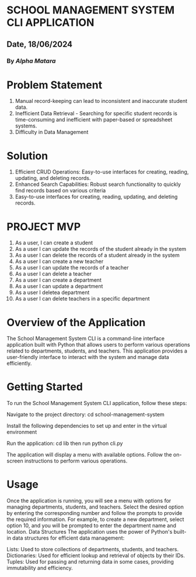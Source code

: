 # SCHOOL MANAGEMENT SYSTEM CLI APPLICATION

## Date, 18/06/2024

### By *Alpha Matara*

# Problem Statement
1. Manual record-keeping can lead to inconsistent and inaccurate student data.
2. Inefficient Data Retrieval - Searching for specific student records is time-consuming and inefficient with paper-based or spreadsheet systems.
3. Difficulty in Data Management

# Solution
1. Efficient CRUD Operations: Easy-to-use interfaces for creating, reading, updating, and deleting records.
2. Enhanced Search Capabilities: Robust search functionality to quickly find records based on various criteria
3. Easy-to-use interfaces for creating, reading, updating, and deleting records.

# PROJECT MVP 
1. As a user, I can create a student 
2. As a user I can update the records of the student already in the system
3. As a user I can delete the records of a student already in the system
4. As a user I can create a new teacher
5. As a user I can update the records of a teacher
6. As a user I can delete a teacher
7. As a user I can create a department
8. As a user I can update a department
9. As a user I deletea department
10. As a user I can delete teachers in a specific department


# Overview of the Application

The School Management System CLI is a command-line interface application built with Python that allows users to perform various operations related to departments, students, and teachers. This application provides a user-friendly interface to interact with the system and manage data efficiently.

# Getting Started
To run the School Management System CLI application, follow these steps:

Navigate to the project directory:
cd school-management-system

Install the following dependencies to set up and enter in the virtual environment

Run the application:
cd lib then run python cli.py

The application will display a menu with available options. Follow the on-screen instructions to perform various operations.

# Usage
Once the application is running, you will see a menu with options for managing departments, students, and teachers. Select the desired option by entering the corresponding number and follow the prompts to provide the required information.
For example, to create a new department, select option 10, and you will be prompted to enter the department name and location.
Data Structures
The application uses the power of Python's built-in data structures for efficient data management:

Lists: Used to store collections of departments, students, and teachers.
Dictionaries: Used for efficient lookup and retrieval of objects by their IDs.
Tuples: Used for passing and returning data in some cases, providing immutability and efficiency.

